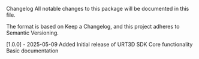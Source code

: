 Changelog
All notable changes to this package will be documented in this file.

The format is based on Keep a Changelog,
and this project adheres to Semantic Versioning.

[1.0.0] - 2025-05-09
Added
Initial release of URT3D SDK
Core functionality
Basic documentation
